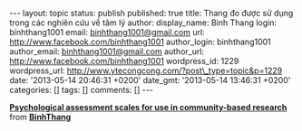 --- layout: topic status: publish published: true title: Thang đo được
sử dụng trong các nghiên cứu về tâm lý author: display\_name: Binh Thang
login: binhthang1001 email: binhthang1001@gmail.com url:
http://www.facebook.com/binhthang1001 author\_login: binhthang1001
author\_email: binhthang1001@gmail.com author\_url:
http://www.facebook.com/binhthang1001 wordpress\_id: 1229
wordpress\_url: http://www.ytecongcong.com/?post\_type=topic&p=1229
date: '2013-05-14 20:46:31 +0200' date\_gmt: '2013-05-14 13:46:31 +0200'
categories: \[\] tags: \[\] comments: \[\] ---

<div style="margin-bottom: 5px;">

**[Psychological assessment scales for use in community-based
research](http://www.slideshare.net/binhthang1001/toolkit-for-huemeeting1 "Psychological assessment scales for use in community-based research")**
from **[BinhThang](http://www.slideshare.net/binhthang1001)**

</div>
